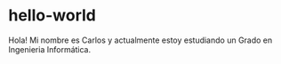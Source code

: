 # hello-world
Hola!
Mi nombre es Carlos y actualmente estoy estudiando un Grado en Ingenieria Informática.
